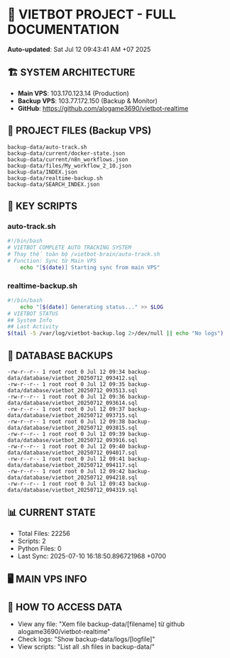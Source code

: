 # 🤖 VIETBOT PROJECT - FULL DOCUMENTATION
**Auto-updated**: Sat Jul 12 09:43:41 AM +07 2025

## 🏗️ SYSTEM ARCHITECTURE
- **Main VPS**: 103.170.123.14 (Production)
- **Backup VPS**: 103.77.172.150 (Backup & Monitor)
- **GitHub**: https://github.com/alogame3690/vietbot-realtime

## 📁 PROJECT FILES (Backup VPS)
```
backup-data/auto-track.sh
backup-data/current/docker-state.json
backup-data/current/n8n_workflows.json
backup-data/files/My_workflow_2_10.json
backup-data/INDEX.json
backup-data/realtime-backup.sh
backup-data/SEARCH_INDEX.json
```

## 🔧 KEY SCRIPTS
### auto-track.sh
```bash
#!/bin/bash
# VIETBOT COMPLETE AUTO TRACKING SYSTEM
# Thay thế toàn bộ /vietbot-brain/auto-track.sh
# Function: Sync từ Main VPS
    echo "[$(date)] Starting sync from main VPS"
```
### realtime-backup.sh
```bash
#!/bin/bash
    echo "[$(date)] Generating status..." >> $LOG
# VIETBOT STATUS
## System Info
## Last Activity
$(tail -5 /var/log/vietbot-backup.log 2>/dev/null || echo "No logs")
```

## 💾 DATABASE BACKUPS
```
-rw-r--r-- 1 root root 0 Jul 12 09:34 backup-data/database/vietbot_20250712_093412.sql
-rw-r--r-- 1 root root 0 Jul 12 09:35 backup-data/database/vietbot_20250712_093513.sql
-rw-r--r-- 1 root root 0 Jul 12 09:36 backup-data/database/vietbot_20250712_093614.sql
-rw-r--r-- 1 root root 0 Jul 12 09:37 backup-data/database/vietbot_20250712_093715.sql
-rw-r--r-- 1 root root 0 Jul 12 09:38 backup-data/database/vietbot_20250712_093815.sql
-rw-r--r-- 1 root root 0 Jul 12 09:39 backup-data/database/vietbot_20250712_093916.sql
-rw-r--r-- 1 root root 0 Jul 12 09:40 backup-data/database/vietbot_20250712_094017.sql
-rw-r--r-- 1 root root 0 Jul 12 09:41 backup-data/database/vietbot_20250712_094117.sql
-rw-r--r-- 1 root root 0 Jul 12 09:42 backup-data/database/vietbot_20250712_094218.sql
-rw-r--r-- 1 root root 0 Jul 12 09:43 backup-data/database/vietbot_20250712_094319.sql
```

## 📊 CURRENT STATE
- Total Files: 22256
- Scripts: 2
- Python Files: 0
- Last Sync: 2025-07-10 16:18:50.896721968 +0700

## 🖥️ MAIN VPS INFO


## 🚨 HOW TO ACCESS DATA
- View any file: "Xem file backup-data/[filename] từ github alogame3690/vietbot-realtime"
- Check logs: "Show backup-data/logs/[logfile]"
- View scripts: "List all .sh files in backup-data/"
